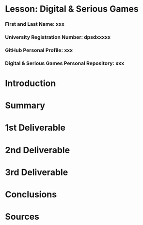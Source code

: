 # Lesson: Digital & Serious Games

### First and Last Name: xxx
### University Registration Number: dpsdxxxxx
### GitHub Personal Profile: xxx
### Digital & Serious Games Personal Repository: xxx

# Introduction

# Summary


# 1st Deliverable


# 2nd Deliverable


# 3rd Deliverable 


# Conclusions


# Sources
